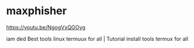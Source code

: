 # maxphisher
https://youtu.be/NgogVxQGOyg

iam ded
Best tools linux termuux for all | Tutorial install tools termux for all
